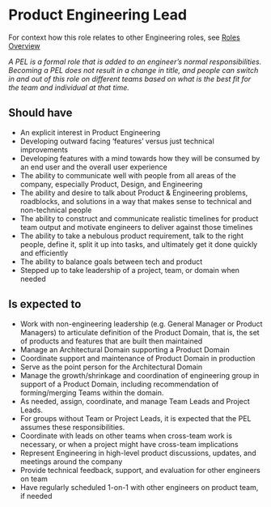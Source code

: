 Product Engineering Lead
========================

For context how this role relates to other Engineering roles, see [Roles Overview](overview.md)

*A PEL is a formal role that is added to an engineer’s normal responsibilities.  Becoming a PEL does not result in a change in title, and people can switch in and out of this role on different teams based on what is the best fit for the team and individual at that time.*

## Should have
* An explicit interest in Product Engineering
* Developing outward facing ‘features’ versus just technical improvements
* Developing features with a mind towards how they will be consumed by an end user and the overall user experience
* The ability to communicate well with people from all areas of the company, especially Product, Design, and Engineering
* The ability and desire to talk about Product & Engineering problems, roadblocks, and solutions in a way that makes sense to technical and non-technical people
* The ability to construct and communicate realistic timelines for product team output and motivate engineers to deliver against those timelines
* The ability to take a nebulous product requirement, talk to the right people, define it, split it up into tasks, and ultimately get it done quickly and efficiently
* The ability to balance goals between tech and product
* Stepped up to take leadership of a project, team, or domain when needed

## Is expected to
* Work with non-engineering leadership (e.g. General Manager or Product Managers) to articulate definition of the Product Domain, that is, the set of products and features that are built then maintained
* Manage an Architectural Domain supporting a Product Domain
* Coordinate support and maintenance of Product Domain in production
* Serve as the point person for the Architectural Domain
* Manage the growth/shrinkage and coordination of engineering group in support of a Product Domain, including recommendation of forming/merging Teams within the domain.
* As needed, assign, coordinate, and manage Team Leads and Project Leads.
* For groups without Team or Project Leads, it is expected that the PEL assumes these responsibilities.
* Coordinate with leads on other teams when cross-team work is necessary, or when a project might have cross-team implications
* Represent Engineering in high-level product discussions, updates, and meetings around the company
* Provide technical feedback, support, and evaluation for other engineers on team
* Have regularly scheduled 1-on-1 with other engineers on product team, if needed
